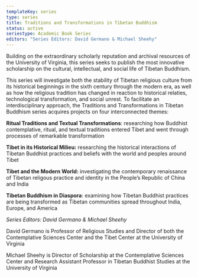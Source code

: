 ```yaml
---
templateKey: series
type: series
title: Traditions and Transformations in Tibetan Buddhism
status: active
seriestype: Academic Book Series
editors: "Series Editors: David Germano & Michael Sheehy"
---
```

Building on the extraordinary scholarly reputation and archival resources of the University of Virginia, this series seeks to publish the most innovative scholarship on the cultural, intellectual, and social life of Tibetan Buddhism.

This series will investigate both the stability of Tibetan religious culture from its historical beginnings in the sixth century through the modern era, as well as how the religious tradition has changed in reaction to historical relaties, technological transformation, and social unrest. To facilitate an interdisciplinary approach, the Traditions and Transformations in Tibetan Buddhism series acquires projects on four interconnected themes:

**Ritual Traditions and Textual Transformations**: researching how Buddhist contemplative, ritual, and textual traditions entered Tibet and went through processes of remarkable transformation

**Tibet in its Historical Milieu:** researching the historical interactions of Tibetan Buddhist practices and beliefs with the world and peoples around Tibet

**Tibet and the Modern World:** investigating the contemporary renaissance of Tibetan religous practice and identity in the People’s Republic of China and India

**Tibetan Buddhism in Diaspora**: examining how Tibetan Buddhist practices are being transformed as Tibetan communities spread throughout India, Europe, and America

*Series Editors: David Germano & Michael Sheehy*

David Germano is Professor of Religious Studies and Director of both the Contemplative Sciences Center and the Tibet Center at the University of Virginia

Michael Sheehy is Director of Scholarship at the Contemplative Sciences Center and Research Assistant Professor in Tibetan Buddhist Studies at the University of Virginia